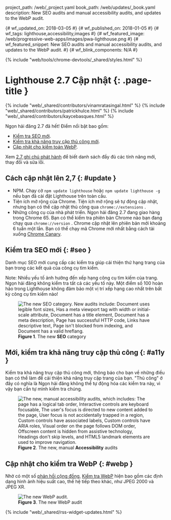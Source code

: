 project_path: /web/_project.yaml
book_path: /web/updates/_book.yaml
description: New SEO audits and manual accessibility audits, and updates to the WebP audit.
<span lang="vi-x-mtfrom-en">

{# wf_updated_on: 2018-03-05 #}
{# wf_published_on: 2018-01-05 #}
{# wf_tags: lighthouse,accessibility,images #}
{# wf_featured_image: /web/progressive-web-apps/images/pwa-lighthouse.png #}
{# wf_featured_snippet: New SEO audits and manual accessibility audits, and updates to the WebP audit. #}
{# wf_blink_components: N/A #}

{% include "web/tools/chrome-devtools/_shared/styles.html" %}

# Lighthouse 2.7 Cập nhật {: .page-title }

{% include "web/_shared/contributors/vinamratasingal.html" %}
{% include "web/_shared/contributors/patrickhulce.html" %}
{% include "web/_shared/contributors/kaycebasques.html" %}

[CDT]: /web/tools/lighthouse/#devtools
[Node]: https://github.com/GoogleChrome/lighthouse#using-programmatically
[CLI]: /web/tools/lighthouse/#cli
[CE]: /web/tools/lighthouse/#extension

Ngọn hải đăng 2.7 đã hết! Điểm nổi bật bao gồm:

* [Kiểm tra SEO mới](#seo).
* [Kiểm tra khả năng truy cập thủ công mới](#a11y).
* [Cập nhật cho kiểm toán WebP](#webp).

Xem [2.7 ghi chú phát hành][RN] để biết danh sách đầy đủ các tính năng mới, thay đổi và sửa lỗi.

[RN]: https://github.com/GoogleChrome/lighthouse/releases/tag/v2.7.0

## Cách cập nhật lên 2,7 {: #update }

* NPM. Chạy cờ `npm update lighthouse` hoặc `npm update lighthouse -g` nếu bạn đã cài đặt Lighthouse trên toàn cầu.
* Tiện ích mở rộng của Chrome. Tiện ích mở rộng sẽ tự động cập nhật, nhưng bạn có thể cập nhật thủ công qua `chrome://extensions` .
* Những công cụ của nhà phát triển. Ngọn hải đăng 2.7 đang giao hàng trong Chrome 65. Bạn có thể kiểm tra phiên bản Chrome nào bạn đang chạy qua `chrome://version` . Chrome cập nhật lên phiên bản mới khoảng 6 tuần một lần. Bạn có thể chạy mã Chrome mới nhất bằng cách tải xuống [Chrome Canary][Canary].

[Canary]: https://www.google.com/chrome/browser/canary.html

## Kiểm tra SEO mới {: #seo }

Danh mục SEO mới cung cấp các kiểm tra giúp cải thiện thứ hạng trang của bạn trong các kết quả của công cụ tìm kiếm.

Note: Nhiều yếu tố ảnh hưởng đến xếp hạng công cụ tìm kiếm của trang. Ngọn hải đăng không kiểm tra tất cả các yếu tố này. Một điểm số 100 hoàn hảo trong Lighthouse không đảm bảo một vị trí xếp hạng cao nhất trên bất kỳ công cụ tìm kiếm nào!

<figure>  <img src="/web/updates/images/2018/01/seo.png"
       alt="The new SEO category. New audits include: Document uses legible font sizes,
            Has a meta viewport tag with width or initial-scale attribute,
            Document has a title element, Document has a meta description, Page has
            successful HTTP code, Links have descriptive text, Page isn't blocked from indexing,
            and Document has a valid hreflang."/>
  <figcaption>
    <b>Figure 1</b>. The new <b>SEO</b> category
  </figcaption>
</figure>

## Mới, kiểm tra khả năng truy cập thủ công {: #a11y }

Kiểm tra khả năng truy cập thủ công mới, thông báo cho bạn về những điều bạn có thể làm để cải thiện khả năng truy cập trang của bạn. "Thủ công" ở đây có nghĩa là Ngọn hải đăng không thể tự động hóa các kiểm tra này, vì vậy bạn cần tự mình kiểm tra chúng.

<figure>  <img src="/web/updates/images/2018/01/a11y.png"
       alt="The new, manual accessibility audits, which includes: The page has a logical tab order,
            Interactive controls are keyboard focusable, The user's focus is directed to new
            content added to the page, User focus is not accidentally trapped in a region,
            Custom controls have associated labels, Custom controls have ARIA roles, Visual order
            on the page follows DOM order, Offscreen content is hidden from assistive technology,
            Headings don't skip levels, and HTML5 landmark elements are used to improve
            navigation."/>
  <figcaption>
    <b>Figure 2</b>. The new, manual <b>Accessibility</b> audits
  </figcaption>
</figure>

## Cập nhật cho kiểm tra WebP {: #webp }

Nhờ có một số [phản hồi cộng đồng][feedback], [Kiểm tra WebP][webp] hiện bao gồm các định dạng hình ảnh hiệu suất cao, thế hệ tiếp theo khác, như JPEG 2000 và JPEG XR.

[feedback]: https://www.reddit.com/r/webdev/comments/75w7t0/so_exactly_what_do_i_do_google_put_my_css_in_js/doatllq/
[webp]: /web/tools/lighthouse/audits/webp

<figure>  <img src="/web/updates/images/2018/01/webp.png"
       alt="The new WebP audit."/>
  <figcaption>
    <b>Figure 3</b>. The new WebP audit
  </figcaption>
</figure>

{% include "web/_shared/rss-widget-updates.html" %}

</span>